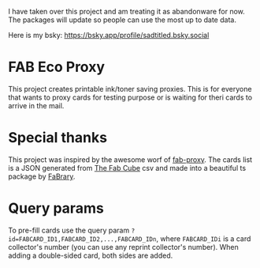 I have taken over this project and am treating it as abandonware for now. The packages will update so people can use the most up to date data.

Here is my bsky: https://bsky.app/profile/sadtitled.bsky.social
# FAB Eco Proxy

This project creates printable ink/toner saving proxies. This is for everyone that wants to proxy cards for testing purpose or is waiting for theri cards to arrive in the mail.

# Special thanks

This project was inspired by the awesome worf of [fab-proxy](https://cgilling.github.io/fab-proxy/).
The cards list is a JSON generated from [The Fab Cube](https://github.com/the-fab-cube/flesh-and-blood-cards) csv and made into a beautiful ts package by [FaBrary](https://github.com/fabrary/fab-cards).

# Query params

To pre-fill cards use the query param `?id=FABCARD_ID1,FABCARD_ID2,...,FABCARD_IDn`, where `FABCARD_IDi` is a card collector's number (you can use any reprint collector's number). When adding a double-sided card, both sides are added.
